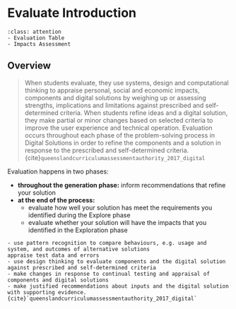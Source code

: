 # Evaluate Introduction
```{admonition} Tools used to complete the Evaluate phase:
:class: attention
- Evaluation Table
- Impacts Assessment
```

## Overview
> When students evaluate, they use systems, design and computational thinking to appraise personal, social and economic impacts, components and digital solutions by weighing up or assessing strengths, implications and limitations against prescribed and self-determined criteria. When students refine ideas and a digital solution, they make partial or minor changes based on selected criteria to improve the user experience and technical operation. Evaluation occurs throughout each phase of the problem-solving process in Digital Solutions in order to refine the components and a solution in response to the prescribed and self-determined criteria. {cite}`queenslandcurriculumassessmentauthority_2017_digital`

Evaluation happens in two phases:
- **throughout the generation phase:** inform recommendations that refine your solution
- **at the end of the process:** 
  - evaluate how well your solution has meet the requirements you identified during the Explore phase
  - evaluate whether your solution will have the impacts that you identified in the Exploration phase

```{admonition} To evaluate and refine, students:
- use pattern recognition to compare behaviours, e.g. usage and system, and outcomes of alternative solutions
appraise test data and errors
- use design thinking to evaluate components and the digital solution against prescribed and self-determined criteria
- make changes in response to continual testing and appraisal of components and digital solutions
- make justified recommendations about inputs and the digital solution with supporting evidence.{cite}`queenslandcurriculumassessmentauthority_2017_digital`
```